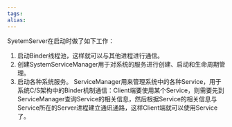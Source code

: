 ```yaml
---
tags: 
alias:
---
```

SyetemServer在启动时做了如下工作：  
1. 启动Binder线程池，这样就可以与其他进程进行通信。  
2. 创建SystemServiceManager用于对系统的服务进行创建、启动和生命周期管理。  
3. 启动各种系统服务。
   ServiceManager用来管理系统中的各种Service，用于系统C/S架构中的Binder机制通信：Client端要使用某个Service，则需要先到ServiceManager查询Service的相关信息，然后根据Service的相关信息与Service所在的Server进程建立通讯通路，这样Client端就可以使用Service了。
